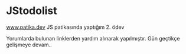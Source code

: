# JStodolist
www.patika.dev JS patikasında yaptığım 2. ödev 


Yorumlarda bulunan linklerden yardım alınarak yapılmıştır. 
Gün geçtikçe gelişmeye devam..
